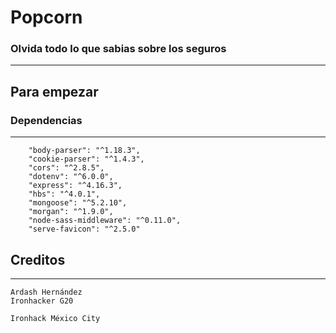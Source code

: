 # Popcorn
### Olvida todo lo que sabias sobre los seguros
- - -

## Para empezar

### Dependencias
- - -
~~~
    "body-parser": "^1.18.3",
    "cookie-parser": "^1.4.3",
    "cors": "^2.8.5",
    "dotenv": "^6.0.0",
    "express": "^4.16.3",
    "hbs": "^4.0.1",
    "mongoose": "^5.2.10",
    "morgan": "^1.9.0",
    "node-sass-middleware": "^0.11.0",
    "serve-favicon": "^2.5.0"
~~~

## Creditos
- - -

~~~
Ardash Hernández
Ironhacker G20

Ironhack México City
~~~
